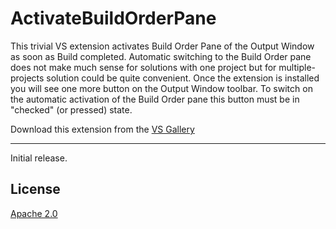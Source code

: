 # ActivateBuildOrderPane

This trivial VS extension activates Build Order Pane of the Output Window as soon as Build completed. Automatic 
switching to the Build Order pane does not make much sense for solutions with one project but for 
multiple-projects solution could be quite convenient. Once the extension is installed you will see 
one more button on the Output Window toolbar. To switch on the automatic activation of the Build 
Order pane this button must be in "checked" (or pressed) state.

Download this extension from the [VS Gallery](https://visualstudiogallery.msdn.microsoft.com/a734774b-aef4-438e-aca9-553eab82d338)

---------------------------------------

Initial release.


## License
[Apache 2.0](LICENSE)